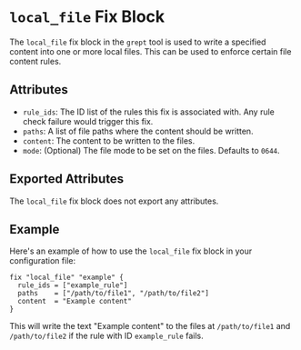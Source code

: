 # `local_file` Fix Block

The `local_file` fix block in the `grept` tool is used to write a specified content into one or more local files. This can be used to enforce certain file content rules.

## Attributes

- `rule_ids`: The ID list of the rules this fix is associated with. Any rule check failure would trigger this fix.
- `paths`: A list of file paths where the content should be written.
- `content`: The content to be written to the files.
- `mode`: (Optional) The file mode to be set on the files. Defaults to `0644`.

## Exported Attributes

The `local_file` fix block does not export any attributes.

## Example

Here's an example of how to use the `local_file` fix block in your configuration file:

```hcl
fix "local_file" "example" {
  rule_ids = ["example_rule"]
  paths    = ["/path/to/file1", "/path/to/file2"]
  content  = "Example content"
}
```

This will write the text "Example content" to the files at `/path/to/file1` and `/path/to/file2` if the rule with ID `example_rule` fails.
